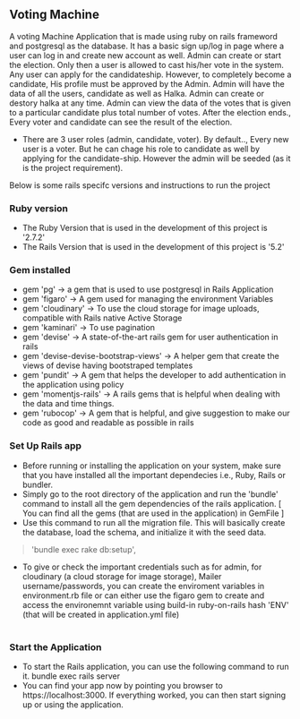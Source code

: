 
## Voting Machine
 A voting Machine Application that is made using ruby on rails frameword and postgresql as the database. It has a basic sign up/log in page where a user can log in and create new account as well. Admin can create or start the election. Only then a user is allowed to cast his/her vote in the system. Any user can apply for the candidateship. However, to completely become a candidate, His profile must be approved by the Admin. Admin will have the data of all the users, candidate as well as Halka. Admin can create or destory halka at any time. Admin can view the data of the votes that is given to a particular candidate plus total number of votes. After the election ends., Every voter and candidate can see the result of the election.

 * There are 3 user roles (admin, candidate, voter). By default.., Every new user is a voter. But he can chage his role to candidate as well by applying for the candidate-ship. However the admin will be seeded (as it is the project requirement).

Below is some rails specifc versions and instructions to run the project

### Ruby version <br />
 * The Ruby Version that is used in the development of this project is '2.7.2' <br />
 * The Rails Version that is used in the development of this project is '5.2' <br />

### Gem installed <br />
 * gem 'pg' -> a gem that is used to use postgresql in Rails Application <br />
 * gem 'figaro' -> A gem used for managing the environment Variables <br />
 * gem 'cloudinary' -> To use the cloud storage for image uploads, compatible with Rails native Active Storage <br />
 * gem 'kaminari' -> To use pagination <br />
 * gem 'devise' -> A state-of-the-art rails gem for user authentication in rails <br />
 * gem 'devise-devise-bootstrap-views' -> A helper gem that create the views of devise having bootstraped templates <br />
 * gem 'pundit' -> A gem that helps the developer to add authentication in the application using policy <br />
 * gem 'momentjs-rails' -> A rails gems that is helpful when dealing with the data and time things. <br />
 * gem 'rubocop' -> A gem that is helpful, and give suggestion to make our code as good and readable as possible in rails <br />

### Set Up Rails app <br />
 * Before running or installing the application on your system, make sure that you have installed all the important dependecies i.e., Ruby, Rails or bundler.<br />
 * Simply go to the root directory of the application and run the 'bundle' command to install all the gem dependencies of the rails application. [ You can find all the gems (that are used in the application) in GemFile ] <br />
 * Use this command to run all the migration file. This will basically create the database, load the schema, and initialize it with the seed data. <br />
 >'bundle exec rake db:setup',
 * To give or check the important credentials such as for admin, for cloudinary (a cloud storage for image storage), Mailer username/passwords, you can create the enviroment variables in environment.rb file or can either use the figaro gem to create and access the environemnt variable using build-in ruby-on-rails hash 'ENV' (that will be created in application.yml file) <br /><br />

### Start the Application <br />

 * To start the Rails application, you can use the following command to run it.
  bundle exec rails server<br />
 * You can find your app now by pointing you browser to https://localhost:3000. If everything worked, you can then start signing up or using the application.<br />
